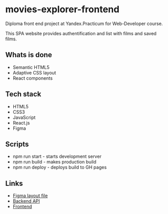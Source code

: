 # movies-explorer-frontend

Diploma front end project at Yandex.Practicum for Web-Developer course.

This SPA website provides authentification and list with films and saved films.

##  Whats is done
* Semantic HTML5
* Adaptive CSS layout
* React components

## Tech stack
* HTML5
* CSS3
* JavaScript
* React.js
* Figma

## Scripts 
* npm run start - starts development server
* npm run build - makes production build
* npm run deploy - deploys build to GH pages

## Links
* [Figma layout file](https://disk.yandex.ru/d/p6Z5kQBpCpwasg)
* [Backend API](https://github.com/Mikeloangel/movies-explorer-api)
* [Frontend](https://github.com/Mikeloangel/movies-explorer-frontend)


